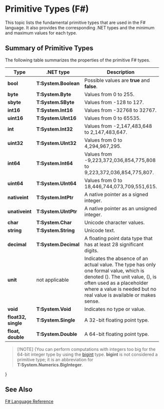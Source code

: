 # Primitive Types (F#)

This topic lists the fundamental primitive types that are used in the F# language. It also provides the corresponding .NET types and the minimum and maximum values for each type.


## Summary of Primitive Types
The following table summarizes the properties of the primitive F# types.



|Type|.NET type|Description|
|----|---------|-----------|
|**bool**|**T:System.Boolean**|Possible values are **true** and **false**.|
|**byte**|**T:System.Byte**|Values from 0 to 255.|
|**sbyte**|**T:System.SByte**|Values from -128 to 127.|
|**int16**|**T:System.Int16**|Values from -32768 to 32767.|
|**uint16**|**T:System.UInt16**|Values from 0 to 65535.|
|**int**|**T:System.Int32**|Values from -2,147,483,648 to 2,147,483,647.|
|**uint32**|**T:System.UInt32**|Values from 0 to 4,294,967,295.|
|**int64**|**T:System.Int64**|Values from -9,223,372,036,854,775,808 to 9,223,372,036,854,775,807.|
|**uint64**|**T:System.UInt64**|Values from 0 to 18,446,744,073,709,551,615.|
|**nativeint**|**T:System.IntPtr**|A native pointer as a signed integer.|
|**unativeint**|**T:System.UIntPtr**|A native pointer as an unsigned integer.|
|**char**|**T:System.Char**|Unicode character values.|
|**string**|**T:System.String**|Unicode text.|
|**decimal**|**T:System.Decimal**|A floating point data type that has at least 28 significant digits.|
|**unit**|not applicable|Indicates the absence of an actual value. The type has only one formal value, which is denoted (). The unit value, (), is often used as a placeholder where a value is needed but no real value is available or makes sense.|
|**void**|**T:System.Void**|Indicates no type or value.|
|**float32, single**|**T:System.Single**|A 32-bit floating point type.|
|**float, double**|**T:System.Double**|A 64-bit floating point type.|

>[!NOTE] {You can perform computations with integers too big for the 64-bit integer type by using the [bigint](http://msdn.microsoft.com/en-us/library/dc8be18d-4042-46c4-b136-2f21a84f6efa) type. **bigint** is not considered a primitive type; it is an abbreviation for **T:System.Numerics.BigInteger**.

}

## See Also
[F&#35; Language Reference](FSharp+Language+Reference.md)

